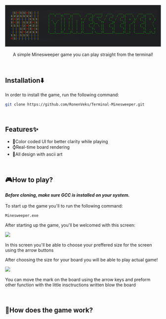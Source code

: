 <img src="https://github.com/RonenVeks/Terminal-Minesweeper/blob/Develop/assets/Readme-Logo.png"/>
<div align="center"><p>A simple Minesweeper game you can play straight from the terminal!</p></div>
<br/>

## Installation⬇️
<p>In order to install the game, run the following command:</p>

```bash
git clone https://github.com/RonenVeks/Terminal-Minesweeper.git
```
<br/>

## Features✨
- 🌈Color coded UI for better clarity while playing
- ⌚Real-time board rendering
- 🎨All design with ascii art
<br/>

## 🎮How to play?
#### <em> Before cloning, make sure GCC is installed on your system. </em>

<p>To start up the game you'll to run the following command:</p>

```bash
Minesweeper.exe
```
<p>After starting up the game, you'll be welcomed with this screen:</p>
<img src="https://github.com/RonenVeks/Terminal-Minesweeper/blob/Feature/Add-readme/assets/Readme-Choosing-Screen.png"/>
<p>In this screen you'll be able to choose your preffered size for the screen using the arrow buttons</p>
<p>After choosing the size for your board you will be able to play actual game!</p>
<img src="https://github.com/RonenVeks/Terminal-Minesweeper/blob/Feature/Add-readme/assets/Readme-Game.png"/> 
<p>You can move the mark on the board using the arrow keys and preform other function with the little insctructions written blow the board</p>
<br/>

## 🔨How does the game work?
